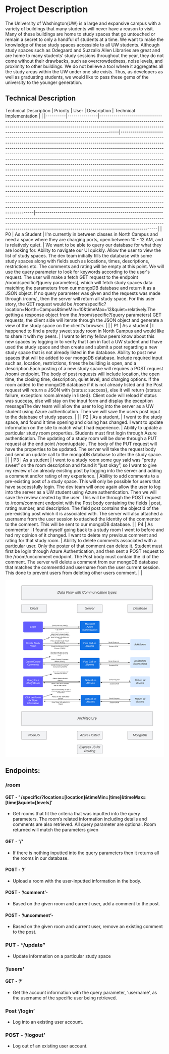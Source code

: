 # Project Description
The University of Washington(UW) is a large and expansive campus with a variety of buildings that many students will never have a reason to visit. Many of these buildings are home to study spaces that go untouched or remain a secret to only a handful of students at a time. We want to make the knowledge of these study spaces accessible to all UW students. Although study spaces such as Odegaard and Suzzallo Allen Libraries are great and are home to many students’ study sessions throughout the year, they do not come without their drawbacks, such as overcrowdedness, noise levels, and proximity to other buildings. We do not believe a tool where it aggregates all the study areas within the UW under one site exists. Thus, as developers as well as graduating students, we would like to pass these gems of the university to the younger generation.
## Technical Description

Technical Description
| Priority | User          | Description                                                                                                                                                                                                                                       | Technical Implementation                                                                                                                                                                                                                                                                                                                                                                                                                                                                                                                                                                                                                                                                                                                                                                                                                                                                                                                                                                                                                                                                                                                                              |                                                                                                                                                                                                                                                                                                      |
|----------|---------------|---------------------------------------------------------------------------------------------------------------------------------------------------------------------------------------------------------------------------------------------------|-----------------------------------------------------------------------------------------------------------------------------------------------------------------------------------------------------------------------------------------------------------------------------------------------------------------------------------------------------------------------------------------------------------------------------------------------------------------------------------------------------------------------------------------------------------------------------------------------------------------------------------------------------------------------------------------------------------------------------------------------------------------------------------------------------------------------------------------------------------------------------------------------------------------------------------------------------------------------------------------------------------------------------------------------------------------------------------------------------------------------------------------------------------------------|------------------------------------------------------------------------------------------------------------------------------------------------------------------------------------------------------------------------------------------------------------------------------------------------------|
| P0       | As a Student  | I’m currently in between classes in North Campus and need a space where they are charging ports, open between 10 - 12 AM, and is relatively quiet.                                                                                                | We want to be able to query our database for what they are looking for. Ability to navigate our UI quickly. Allow the user to view the list of study spaces. The dev team initially fills the database with some study spaces along with fields such as locations, times, descriptions, restrictions etc. The comments and rating will be empty at this point. We will use the query parameter to look for keywords according to the user's request. The user will make a fetch GET request to the endpoint /room/specific?[query parameters], which will fetch study spaces data matching the parameters from our mongoDB database and return it as a JSON object. If no query parameter was given and the requests was made through /room/,, then the server will return all study space. For this user story, the GET request would be /room/specific?location=North+Campus&timeMin=10&timeMax=12&quiet=relatively.The getting a response object from the /room/specific?[query parameters] GET requests, the client side will iterate through the JSON object and generate a view of the study space on the client’s browser.                                     |                                                                                                                                                                                                                                                                                                      |
| P1       | As a student  | I happened to find a pretty sweet study room in North Campus and would like to share it with my peers.                                                                                                                                            | I want to let my fellow peers know about this new spaces by logging in to verify that I am in fact a UW student and I have used the study space and then create and submit a post regarding a new study space that is not already listed in the database. Ability to post new spaces that will be added to our mongoDB database. Include required input such as, location, restrictions, times the building is open, and a description.Each posting of a new study space will requires a POST request /room/ endpoint. The body of post requests will include location, the open time, the closing time, description, quiet level, and charging options. If the room added to the mongoDB database if it is not already listed and the Post request will return a JSON with {status: success}, else it will return {status: failure, exception: room already in listed}. Client code will reload if status was success, else will stay on the input form and display the exception messageThe dev team will allow the user to log into the server as a UW student using Azure authentication. Then we will save the users post input to the database of study spaces. |                                                                                                                                                                                                                                                                                                      |
| P2       | As a student, | I went to the study space, and found it time opening and closing has changed. I want to update information on the site to match what I had experience.                                                                                            | Ability to update a particular study room properties. Students must first login through Azure authentication. The updating of a study room will be done through a PUT request at the end point /room/update . The body of the PUT request will have the properties to be updated. The server will take the request body and send an update call to the mongoDB database to alter the study space.                                                                                                                                                                                                                                                                                                                                                                                                                                                                                                                                                                                                                                                                                                                                                                     |                                                                                                                                                                                                                                                                                                      |
| P3       | As a student  | I went to a study room some guy said was “pretty sweet” on the room description and found it “just okay”, so I want to give my review of an already existing post by logging into the server and adding a comment and/or rating of my experience. | Ability to add comments to a pre-existing post of a study space. This will only be possible for users that have successfully login. The dev team will once again allow the user to log into the server as a UW student using Azure authentication. Then we will save the review created by the user. This will be through the POST request to /room/comment endpoint with the Post body containing the fields                                                                                                                                                                                                                                                                                                                                                                                                                                                                                                                                                                                                                                                                                                                                                         | post, rating number, and description. The field post contains the objectId of the pre-existing post which it is associated with. The server will also attached a username from the user session to attached the identity of the commenter to the comment. This will be sent to our mongoDB database. |
| P4       | As commenter  | I found myself going back to a study room I went to before and had my opinion of it changed. I want to delete my previous comment and rating for that study room.                                                                                 | Ability to delete comments associated with a particular user. Only the poster of that comment can delete it. Student must first be login through Azure Authentication, and then sent a POST request to the /room/uncomment endpoint. The Post body must contain the id of the comment. The server will delete a comment from our mongoDB database that matches the commentId and username from the user current session. This done to prevent users from deleting other users comment.                                                                                                                                                                                                                                                                                                                                                                                                                                                                                                                                                                                                                                                                                |                                                                                                                                                                                                                                                                                                      |

![architecture diagram](imgs/Critical-to-quality%20tree.png)

## Endpoints:
### /room
#### GET - ‘ /specific/?location=[location]&timeMin=[time]&timeMax=[time]&quiet=[levels]’
  - Get rooms that fit the criteria that was inputted into the query parameters. The room’s related information including  details and comments are also retrieved. All query parameter are optional. Room returned will match the parameters given
#### GET - '/'
  - If there is nothing inputted into the query parameters then it returns all the rooms in our database.
#### POST - ‘/’
- Upload a room with the user-inputted information in the body.
#### POST - ‘/comment’-
- Based on the given room and current user, add a comment to the post.
#### POST - ‘/uncomment’-
- Based on the given room and current user, remove an existing comment to the post.
### PUT - “/update”
- Update information on a particular study space
### ‘/users’
#### GET - ‘/’
- Get the account information with the query parameter, ‘username’, as the username of the specific user being retrieved.
### Post ‘/login’
- Log into an existing user account.
### POST - ‘/logout’
- Log out of an existing user account.

